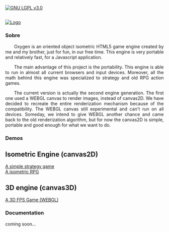 
[![GNU LGPL v3.0](http://www.gnu.org/graphics/lgplv3-88x31.png)](http://www.gnu.org/licenses/lgpl.html)
##
[![Logo](https://raw.githubusercontent.com/AlissonLinhares/Oxygen/master/logo/logo.png)](#)

### Sobre

<p style="text-indent: 2em;" align="justify">
Oxygen is an oriented object isometric HTML5 game engine created by me and my brother, just for fun, in our free time. This engine is very portable and relatively fast, for a Javascript application.
</p>

<p style="text-indent: 2em;" align="justify">
The main advantage of this project is the portability. This engine is able to run in almost all current browsers and input devices. Moreover, all the math behind this engine was specialized to strategy and old RPG action games.
</p>

<p style="text-indent: 2em;" align="justify">
The current version is actually the second engine generation. The first one used a WEBGL canvas to render images, instead of canvas2D. We have decided to recreate the entire renderization mechanism because of the compatibility. The WEBGL canvas still experimental and can't run on all devices. Someday, we intend to give WEBGL another chance and came back to the old renderization algorithm, but for now the canvas2D is simple, portable and good enough for what we want to do.
</p>

### Demos
## Isometric Engine (canvas2D)
<a href="http://htmlpreview.github.io/?https://raw.githubusercontent.com/AlissonLinhares/Oxygen/master/demo/demo.html">A simple strategy game</a></br>
<a href="http://htmlpreview.github.io/?https://raw.githubusercontent.com/AlissonLinhares/Oxygen/master/demo/demo2.html">A isometric RPG</a></br>
	
## 3D engine (canvas3D)
<a href="http://htmlpreview.github.io/?https://raw.githubusercontent.com/AlissonLinhares/Oxygen/master/webgl/index.html">A 3D FPS Game (WEBGL)</a></br>

### Documentation
coming soon...
